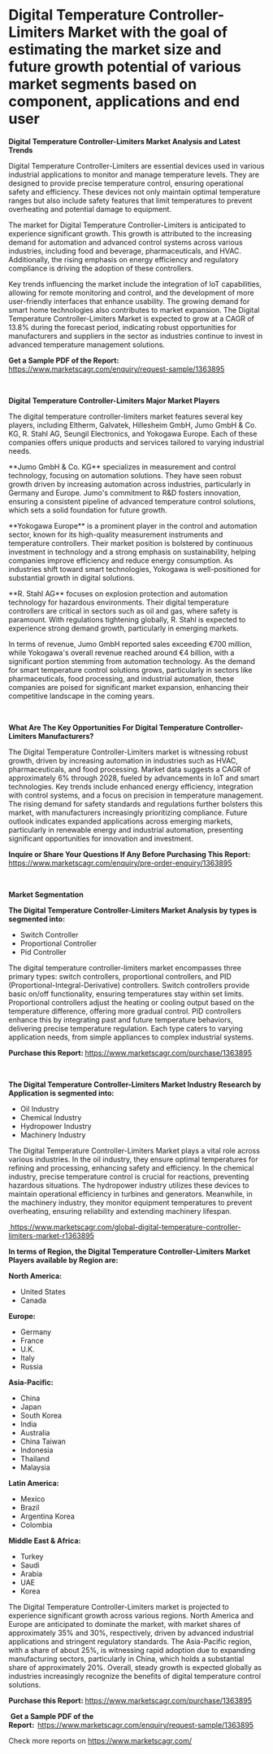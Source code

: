 <p><h1>Digital Temperature Controller-Limiters Market with the goal of estimating the market size and future growth potential of various market segments based on component, applications and end user</h1></p><p><strong>Digital Temperature Controller-Limiters Market Analysis and Latest Trends</strong></p>
<p><p>Digital Temperature Controller-Limiters are essential devices used in various industrial applications to monitor and manage temperature levels. They are designed to provide precise temperature control, ensuring operational safety and efficiency. These devices not only maintain optimal temperature ranges but also include safety features that limit temperatures to prevent overheating and potential damage to equipment.</p><p>The market for Digital Temperature Controller-Limiters is anticipated to experience significant growth. This growth is attributed to the increasing demand for automation and advanced control systems across various industries, including food and beverage, pharmaceuticals, and HVAC. Additionally, the rising emphasis on energy efficiency and regulatory compliance is driving the adoption of these controllers.</p><p>Key trends influencing the market include the integration of IoT capabilities, allowing for remote monitoring and control, and the development of more user-friendly interfaces that enhance usability. The growing demand for smart home technologies also contributes to market expansion. The Digital Temperature Controller-Limiters Market is expected to grow at a CAGR of 13.8% during the forecast period, indicating robust opportunities for manufacturers and suppliers in the sector as industries continue to invest in advanced temperature management solutions.</p></p>
<p><strong>Get a Sample PDF of the Report:&nbsp;</strong> <a href="https://www.marketscagr.com/enquiry/request-sample/1363895?utm_campaign=2520&utm_medium=2&utm_source=Github&utm_content=ia&utm_term=28022025&utm_id=digital-temperature-controller-limiters">https://www.marketscagr.com/enquiry/request-sample/1363895</a></p>
<p>&nbsp;</p>
<p><strong>Digital Temperature Controller-Limiters Major Market Players</strong></p>
<p><p>The digital temperature controller-limiters market features several key players, including Eltherm, Galvatek, Hillesheim GmbH, Jumo GmbH & Co. KG, R. Stahl AG, Seungil Electronics, and Yokogawa Europe. Each of these companies offers unique products and services tailored to varying industrial needs.</p><p>**Jumo GmbH & Co. KG** specializes in measurement and control technology, focusing on automation solutions. They have seen robust growth driven by increasing automation across industries, particularly in Germany and Europe. Jumo's commitment to R&D fosters innovation, ensuring a consistent pipeline of advanced temperature control solutions, which sets a solid foundation for future growth.</p><p>**Yokogawa Europe** is a prominent player in the control and automation sector, known for its high-quality measurement instruments and temperature controllers. Their market position is bolstered by continuous investment in technology and a strong emphasis on sustainability, helping companies improve efficiency and reduce energy consumption. As industries shift toward smart technologies, Yokogawa is well-positioned for substantial growth in digital solutions.</p><p>**R. Stahl AG** focuses on explosion protection and automation technology for hazardous environments. Their digital temperature controllers are critical in sectors such as oil and gas, where safety is paramount. With regulations tightening globally, R. Stahl is expected to experience strong demand growth, particularly in emerging markets.</p><p>In terms of revenue, Jumo GmbH reported sales exceeding €700 million, while Yokogawa's overall revenue reached around €4 billion, with a significant portion stemming from automation technology. As the demand for smart temperature control solutions grows, particularly in sectors like pharmaceuticals, food processing, and industrial automation, these companies are poised for significant market expansion, enhancing their competitive landscape in the coming years.</p></p>
<p>&nbsp;</p>
<p><strong>What Are The Key Opportunities For Digital Temperature Controller-Limiters Manufacturers?</strong></p>
<p><p>The Digital Temperature Controller-Limiters market is witnessing robust growth, driven by increasing automation in industries such as HVAC, pharmaceuticals, and food processing. Market data suggests a CAGR of approximately 6% through 2028, fueled by advancements in IoT and smart technologies. Key trends include enhanced energy efficiency, integration with control systems, and a focus on precision in temperature management. The rising demand for safety standards and regulations further bolsters this market, with manufacturers increasingly prioritizing compliance. Future outlook indicates expanded applications across emerging markets, particularly in renewable energy and industrial automation, presenting significant opportunities for innovation and investment.</p></p>
<p><strong>Inquire or Share Your Questions If Any Before Purchasing This Report:</strong> <a href="https://www.marketscagr.com/enquiry/pre-order-enquiry/1363895?utm_campaign=2520&utm_medium=2&utm_source=Github&utm_content=ia&utm_term=28022025&utm_id=digital-temperature-controller-limiters">https://www.marketscagr.com/enquiry/pre-order-enquiry/1363895</a></p>
<p>&nbsp;</p>
<p><strong>Market Segmentation</strong></p>
<p><strong>The Digital Temperature Controller-Limiters Market Analysis by types is segmented into:</strong></p>
<p><ul><li>Switch Controller</li><li>Proportional Controller</li><li>Pid Controller</li></ul></p>
<p><p>The digital temperature controller-limiters market encompasses three primary types: switch controllers, proportional controllers, and PID (Proportional-Integral-Derivative) controllers. Switch controllers provide basic on/off functionality, ensuring temperatures stay within set limits. Proportional controllers adjust the heating or cooling output based on the temperature difference, offering more gradual control. PID controllers enhance this by integrating past and future temperature behaviors, delivering precise temperature regulation. Each type caters to varying application needs, from simple appliances to complex industrial systems.</p></p>
<p><strong>Purchase this Report:&nbsp;</strong><a href="https://www.marketscagr.com/purchase/1363895?utm_campaign=2520&utm_medium=2&utm_source=Github&utm_content=ia&utm_term=28022025&utm_id=digital-temperature-controller-limiters">https://www.marketscagr.com/purchase/1363895</a></p>
<p>&nbsp;</p>
<p><strong>The Digital Temperature Controller-Limiters Market Industry Research by Application is segmented into:</strong></p>
<p><ul><li>Oil Industry</li><li>Chemical Industry</li><li>Hydropower Industry</li><li>Machinery Industry</li></ul></p>
<p><p>The Digital Temperature Controller-Limiters Market plays a vital role across various industries. In the oil industry, they ensure optimal temperatures for refining and processing, enhancing safety and efficiency. In the chemical industry, precise temperature control is crucial for reactions, preventing hazardous situations. The hydropower industry utilizes these devices to maintain operational efficiency in turbines and generators. Meanwhile, in the machinery industry, they monitor equipment temperatures to prevent overheating, ensuring reliability and extending machinery lifespan.</p></p>
<p><a href="https://www.marketscagr.com/global-digital-temperature-controller-limiters-market-r1363895?utm_campaign=2520&utm_medium=2&utm_source=Github&utm_content=ia&utm_term=28022025&utm_id=digital-temperature-controller-limiters">&nbsp;https://www.marketscagr.com/global-digital-temperature-controller-limiters-market-r1363895</a></p>
<p><strong>In terms of Region, the Digital Temperature Controller-Limiters Market Players available by Region are:</strong></p>
<p>
    <p> <strong> North America: </strong>
        <ul>
            <li>United States</li>
            <li>Canada</li>
        </ul>
        </p> 
    <p> <strong> Europe: </strong>
        <ul>
            <li>Germany</li>
            <li>France</li>
            <li>U.K.</li>
            <li>Italy</li>
            <li>Russia</li>
        </ul>
        </p> 
    <p> <strong> Asia-Pacific: </strong>
        <ul>
            <li>China</li>
            <li>Japan</li>
            <li>South Korea</li>
            <li>India</li>
            <li>Australia</li>
            <li>China Taiwan</li>
            <li>Indonesia</li>
            <li>Thailand</li>
            <li>Malaysia</li>
        </ul>
        </p> 
    <p> <strong> Latin America: </strong>
        <ul>
            <li>Mexico</li>
            <li>Brazil</li>
            <li>Argentina Korea</li>
            <li>Colombia</li>
        </ul>
        </p> 
    <p> <strong> Middle East & Africa: </strong>
        <ul>
            <li>Turkey</li>
            <li>Saudi</li>
            <li>Arabia</li>
            <li>UAE</li>
            <li>Korea</li>
        </ul>
    </p>
    </p>
<p><p>The Digital Temperature Controller-Limiters market is projected to experience significant growth across various regions. North America and Europe are anticipated to dominate the market, with market shares of approximately 35% and 30%, respectively, driven by advanced industrial applications and stringent regulatory standards. The Asia-Pacific region, with a share of about 25%, is witnessing rapid adoption due to expanding manufacturing sectors, particularly in China, which holds a substantial share of approximately 20%. Overall, steady growth is expected globally as industries increasingly recognize the benefits of digital temperature control solutions.</p></p>
<p><strong>Purchase this Report: </strong><a href="https://www.marketscagr.com/purchase/1363895?utm_campaign=2520&utm_medium=2&utm_source=Github&utm_content=ia&utm_term=28022025&utm_id=digital-temperature-controller-limiters">https://www.marketscagr.com/purchase/1363895</a></p>
<p>&nbsp;<strong>Get a Sample PDF of the Report:&nbsp;&nbsp;</strong><a href="https://www.marketscagr.com/enquiry/request-sample/1363895?utm_campaign=2520&utm_medium=2&utm_source=Github&utm_content=ia&utm_term=28022025&utm_id=digital-temperature-controller-limiters">https://www.marketscagr.com/enquiry/request-sample/1363895</a></p>
<p><strong></strong></p>
<p>Check more reports on <a href="https://www.marketscagr.com/?utm_campaign=2520&utm_medium=2&utm_source=Github&utm_content=ia&utm_term=28022025&utm_id=digital-temperature-controller-limiters">https://www.marketscagr.com/</a></p>
